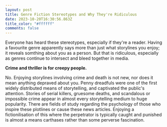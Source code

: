 ```yaml
---
layout: post
title: Genre Fiction Stereotypes and Why They're Ridiculous
date: 2023-10-20T16:30:56.863Z
title_color: "#ffffff"
comments: false
---
```

E﻿veryone has heard these stereotypes, especially if they're a reader. Having a favourite genre apparently says more than just what storylines you enjoy; it reveals somthing about you as a person. But that is ridiculous, especially as genres continue to intersect and bleed together in media.

**C﻿rime and thriller is for creepy people.**

N﻿o. Enjoying storylines involving crime and death is not new, nor does it mean anything depraved about you. Penny dreadfuls were one of the first widely distributed means of storytelling, and captivated the public's attention. Stories of serial killers, gruesome deaths, and scandalous or impossible crime appear in almost every storytelling medium to huge popularity. There are fields of study regarding the psychology of those who inspire these plotlines or cause these news articles. Enjoying a fictionilisation of this where the perpetrator is typically caught and punished is almost a means carthases rather than some perverse fascination.